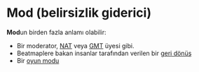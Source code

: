 # Mod (belirsizlik giderici)

**Mod**un birden fazla anlamı olabilir:

- Bir moderator, [NAT](/wiki/People/The_Team/Nomination_Assessment_Team) veya [GMT](/wiki/People/The_Team/Global_Moderation_Team) üyesi gibi.
- Beatmaplere bakan insanlar tarafından verilen bir [geri dönüş](/wiki/Modding)
- Bir [oyun modu](/wiki/Game_modifier)
